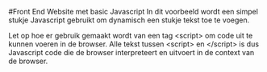 #Front End Website met basic Javascript
In dit voorbeeld wordt een simpel stukje Javascript gebruikt om dynamisch een stukje tekst
toe te voegen.

Let op hoe er gebruik gemaakt wordt van een tag \<script\> om code uit te kunnen
voeren in de browser. Alle tekst tussen \<script> en \</script> is dus Javascript code
die de browser interpreteert en uitvoert in de context van de browser.

